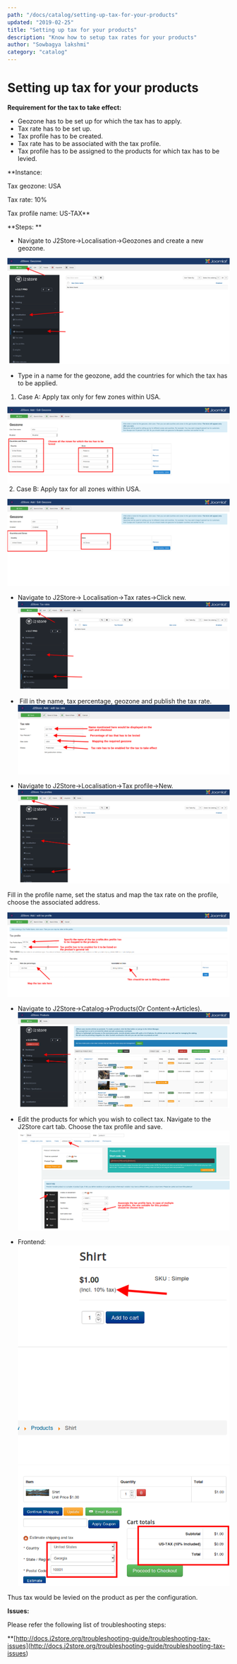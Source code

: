 ```yaml
---
path: "/docs/catalog/setting-up-tax-for-your-products"
updated: "2019-02-25"
title: "Setting up tax for your products"
description: "Know how to setup tax rates for your products"
author: "Sowbagya lakshmi"
category: "catalog"
---
```

# Setting up tax for your products

**Requirement for the tax to take effect:**
- Geozone has to be set up for which the tax has to apply.
- Tax rate has to be set up.
- Tax profile has to be created.
- Tax rate has to be associated with the tax profile.
- Tax profile has to be assigned to the products for which tax has to be levied.

**Instance: 

Tax geozone: USA

Tax rate: 10%

Tax profile name: US-TAX**

**Steps: **

- Navigate to J2Store->Localisation->Geozones and create a new geozone.

![Creating a new geozone](https://raw.githubusercontent.com/j2store/doc-images/master//catalog/setting-up-tax-for-your-products/setting-tax-new-geozone.png)

- Type in a name for the geozone, add the countries for which the tax has to be applied.

1. Case A: Apply tax only for few zones within USA.

![Filling in details on the newly created geozone](https://raw.githubusercontent.com/j2store/doc-images/master//catalog/setting-up-tax-for-your-products/setting-tax-geozone-details.png)
 2. Case B: Apply tax for all zones within USA. 

![Adding country](https://raw.githubusercontent.com/j2store/doc-images/master//catalog/setting-up-tax-for-your-products/setting-tax-adding-country.png)
- Navigate to J2Store-> Localisation->Tax rates->Click new. 
![Adding a new tax rate](https://raw.githubusercontent.com/j2store/doc-images/master//catalog/setting-up-tax-for-your-products/setting-tax-new-tax-rate.png)

-  Fill in the name, tax percentage, geozone and publish the tax rate.
![Filling in the tax details in a tax rate](https://raw.githubusercontent.com/j2store/doc-images/master//catalog/setting-up-tax-for-your-products/setting-tax-rate-details.png)
- Navigate to J2Store->Localisation->Tax profile->New.
![Adding a new tax profile](https://raw.githubusercontent.com/j2store/doc-images/master//catalog/setting-up-tax-for-your-products/setting-tax-adding-tax-profile.png)

Fill in the profile name, set the status and map the tax rate on the profile, choose the associated address.

![Adding details to tax profiles](https://raw.githubusercontent.com/j2store/doc-images/master//catalog/setting-up-tax-for-your-products/setting-tax-tax-profile-details.png)
- Navigate to J2Store->Catalog->Products(Or Content->Articles).
![Navigate to Product manager](https://raw.githubusercontent.com/j2store/doc-images/master//catalog/setting-up-tax-for-your-products/setting-tax-nav-to-pro.png)



- Edit the products for which you wish to collect tax. Navigate to the J2Store cart tab. Choose the tax profile and save.
![Setting tax profile in product](https://raw.githubusercontent.com/j2store/doc-images/master//catalog/setting-up-tax-for-your-products/setting-tax-profile-in-pro.png)

- Frontend:
![Tax rate in frontend](https://raw.githubusercontent.com/j2store/doc-images/master//catalog/setting-up-tax-for-your-products/setting-tax-front.png)
![Tax rate in cart page](https://raw.githubusercontent.com/j2store/doc-images/master//catalog/setting-up-tax-for-your-products/setting-tax-in-cart-page.png)

Thus tax would be levied on the product as per the configuration. 

**Issues:**

Please refer the following list of troubleshooting steps:

**[http://docs.j2store.org/troubleshooting-guide/troubleshooting-tax-issues](<http://docs.j2store.org/troubleshooting-guide/troubleshooting-tax-issues>)






